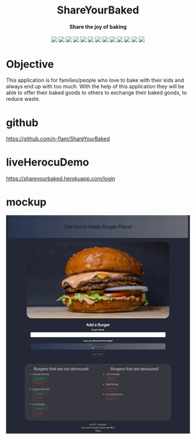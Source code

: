 <h1 align="center">ShareYourBaked</h1>
<h4 align="center">Share the joy of baking </h4>

<p align="center">
    <img src="https://img.shields.io/badge/Javascript-yellow" />
    <img src="https://img.shields.io/badge/MySQL-blue"  />
    <img src="https://img.shields.io/badge/-node.js-green" />
    <img src="https://img.shields.io/badge/-express-red" >
    <img src="https://img.shields.io/badge/-GitHub-lightgrey" />
    <img src="https://img.shields.io/badge/-React-lightgrey" />
    <img src="https://img.shields.io/badge/-CSS-lightgrey" />
    <img src="https://img.shields.io/badge/-React-Bootstrap-lightgrey" />
    <img src="https://img.shields.io/badge/-Visual-Studio-Code-lightgrey" />
    <img src="https://img.shields.io/badge/-Sequelize-lightgrey" />
    <img src="https://img.shields.io/badge/-EmailJS-lightgrey" />
    <img src="https://img.shields.io/badge/-Cloudinary-lightgrey" />
    <img src="https://img.shields.io/badge/-heroku-orange" />
</p>

# Objective
This application is for families/people who love to bake with their kids and always end up with too much. With the help of this application they will be able to offer their baked goods to others to exchange their baked goods, to reduce waste.

# github
https://github.com/n-flam/ShareYourBaked


# liveHerocuDemo
https://shareyourbaked.herokuapp.com/login


# mockup
![Alt text](https://github.com/n-flam/HomemadeBurger/blob/main/assets/screenshot.jpg)
